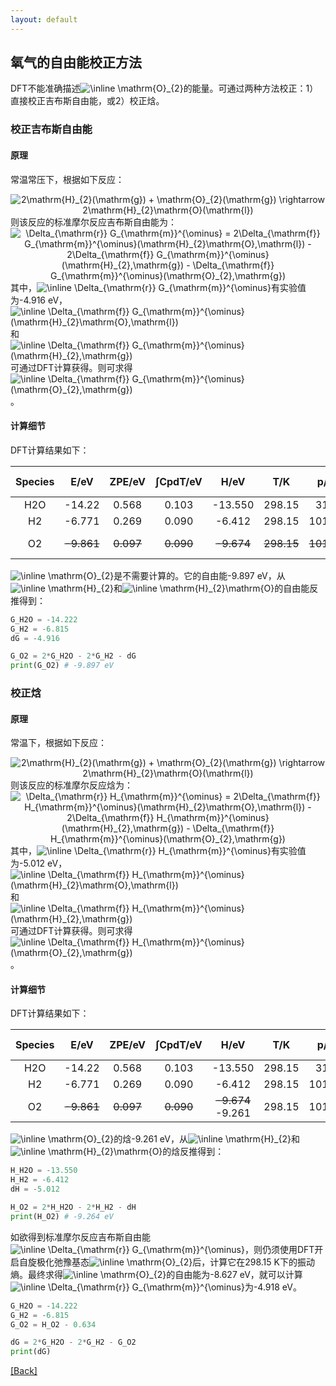 ```yaml
---
layout: default
---
```


## 氧气的自由能校正方法

DFT不能准确描述<img src="https://latex.codecogs.com/svg.image?\inline&space;\mathrm{O}_{2}" title="\inline \mathrm{O}_{2}" />的能量。可通过两种方法校正：1）直接校正吉布斯自由能，或2）校正焓。

### 校正吉布斯自由能

#### 原理
常温常压下，根据如下反应：
<center><img src="https://latex.codecogs.com/svg.image?2\mathrm{H}_{2}(\mathrm{g})&space;&plus;&space;\mathrm{O}_{2}(\mathrm{g})&space;\rightarrow&space;2\mathrm{H}_{2}\mathrm{O}(\mathrm{l})" title="2\mathrm{H}_{2}(\mathrm{g}) + \mathrm{O}_{2}(\mathrm{g}) \rightarrow 2\mathrm{H}_{2}\mathrm{O}(\mathrm{l})" /></center>
则该反应的标准摩尔反应吉布斯自由能为：
<center><img src="https://latex.codecogs.com/svg.image?\Delta_{\mathrm{r}}&space;G_{\mathrm{m}}^{\ominus}&space;=&space;2\Delta_{\mathrm{f}}&space;G_{\mathrm{m}}^{\ominus}(\mathrm{H}_{2}\mathrm{O},\mathrm{l})&space;-&space;2\Delta_{\mathrm{f}}&space;G_{\mathrm{m}}^{\ominus}(\mathrm{H}_{2},\mathrm{g})&space;-&space;\Delta_{\mathrm{f}}&space;G_{\mathrm{m}}^{\ominus}(\mathrm{O}_{2},\mathrm{g})" title="\Delta_{\mathrm{r}} G_{\mathrm{m}}^{\ominus} = 2\Delta_{\mathrm{f}} G_{\mathrm{m}}^{\ominus}(\mathrm{H}_{2}\mathrm{O},\mathrm{l}) - 2\Delta_{\mathrm{f}} G_{\mathrm{m}}^{\ominus}(\mathrm{H}_{2},\mathrm{g}) - \Delta_{\mathrm{f}} G_{\mathrm{m}}^{\ominus}(\mathrm{O}_{2},\mathrm{g})" /></center>
其中，<img src="https://latex.codecogs.com/svg.image?\inline&space;\Delta_{\mathrm{r}}&space;G_{\mathrm{m}}^{\ominus}" title="\inline \Delta_{\mathrm{r}} G_{\mathrm{m}}^{\ominus}" />有实验值为-4.916 eV，<img src="https://latex.codecogs.com/svg.image?\inline&space;\Delta_{\mathrm{f}}&space;G_{\mathrm{m}}^{\ominus}(\mathrm{H}_{2}\mathrm{O},\mathrm{l})" title="\inline \Delta_{\mathrm{f}} G_{\mathrm{m}}^{\ominus}(\mathrm{H}_{2}\mathrm{O},\mathrm{l})" />和<img src="https://latex.codecogs.com/svg.image?\inline&space;\Delta_{\mathrm{f}}&space;G_{\mathrm{m}}^{\ominus}(\mathrm{H}_{2},\mathrm{g})" title="\inline \Delta_{\mathrm{f}} G_{\mathrm{m}}^{\ominus}(\mathrm{H}_{2},\mathrm{g})" />可通过DFT计算获得。则可求得<img src="https://latex.codecogs.com/svg.image?\inline&space;\Delta_{\mathrm{f}}&space;G_{\mathrm{m}}^{\ominus}(\mathrm{O}_{2},\mathrm{g})" title="\inline \Delta_{\mathrm{f}} G_{\mathrm{m}}^{\ominus}(\mathrm{O}_{2},\mathrm{g})" />。

#### 计算细节
DFT计算结果如下：

| Species |    E/eV    |   ZPE/eV  |  ∫CpdT/eV |    H/eV    |     T/K    |    p/Pa    |   -TS/eV   |        G/eV        |
|:-------:|:----------:|:---------:|:---------:|:----------:|:----------:|:----------:|:----------:|:------------------:|
|   H2O   |   -14.22   |   0.568   |   0.103   |   -13.550  |   298.15   |    3167    |   -0.673   |       -14.222      |
|    H2   |   -6.771   |   0.269   |   0.090   |   -6.412   |   298.15   |   101325   |   -0.403   |       -6.815       |
|    O2   | ~~-9.861~~ | ~~0.097~~ | ~~0.090~~ | ~~-9.674~~ | ~~298.15~~ | ~~101325~~ | ~~-0.634~~ | ~~-10.308~~ -9.897 |

<img src="https://latex.codecogs.com/svg.image?\inline&space;\mathrm{O}_{2}" title="\inline \mathrm{O}_{2}" />是不需要计算的。它的自由能-9.897 eV，从<img src="https://latex.codecogs.com/svg.image?\inline&space;\mathrm{H}_{2}" title="\inline \mathrm{H}_{2}" />和<img src="https://latex.codecogs.com/svg.image?\inline&space;\mathrm{H}_{2}\mathrm{O}" title="\inline \mathrm{H}_{2}\mathrm{O}" />的自由能反推得到：
```python
G_H2O = -14.222
G_H2 = -6.815
dG = -4.916

G_O2 = 2*G_H2O - 2*G_H2 - dG
print(G_O2) # -9.897 eV
```

### 校正焓

#### 原理
常温下，根据如下反应：
<center><img src="https://latex.codecogs.com/svg.image?2\mathrm{H}_{2}(\mathrm{g})&space;&plus;&space;\mathrm{O}_{2}(\mathrm{g})&space;\rightarrow&space;2\mathrm{H}_{2}\mathrm{O}(\mathrm{l})" title="2\mathrm{H}_{2}(\mathrm{g}) + \mathrm{O}_{2}(\mathrm{g}) \rightarrow 2\mathrm{H}_{2}\mathrm{O}(\mathrm{l})" /></center>
则该反应的标准摩尔反应焓为：
<center><img src="https://latex.codecogs.com/svg.image?\Delta_{\mathrm{r}}&space;H_{\mathrm{m}}^{\ominus}&space;=&space;2\Delta_{\mathrm{f}}&space;H_{\mathrm{m}}^{\ominus}(\mathrm{H}_{2}\mathrm{O},\mathrm{l})&space;-&space;2\Delta_{\mathrm{f}}&space;H_{\mathrm{m}}^{\ominus}(\mathrm{H}_{2},\mathrm{g})&space;-&space;\Delta_{\mathrm{f}}&space;H_{\mathrm{m}}^{\ominus}(\mathrm{O}_{2},\mathrm{g})" title="\Delta_{\mathrm{r}} H_{\mathrm{m}}^{\ominus} = 2\Delta_{\mathrm{f}} H_{\mathrm{m}}^{\ominus}(\mathrm{H}_{2}\mathrm{O},\mathrm{l}) - 2\Delta_{\mathrm{f}} H_{\mathrm{m}}^{\ominus}(\mathrm{H}_{2},\mathrm{g}) - \Delta_{\mathrm{f}} H_{\mathrm{m}}^{\ominus}(\mathrm{O}_{2},\mathrm{g})" /></center>
其中，<img src="https://latex.codecogs.com/svg.image?\inline&space;\Delta_{\mathrm{r}}&space;H_{\mathrm{m}}^{\ominus}" title="\inline \Delta_{\mathrm{r}} H_{\mathrm{m}}^{\ominus}" />有实验值为-5.012 eV，<img src="https://latex.codecogs.com/svg.image?\inline&space;\Delta_{\mathrm{f}}&space;H_{\mathrm{m}}^{\ominus}(\mathrm{H}_{2}\mathrm{O},\mathrm{l})" title="\inline \Delta_{\mathrm{f}} H_{\mathrm{m}}^{\ominus}(\mathrm{H}_{2}\mathrm{O},\mathrm{l})" />和<img src="https://latex.codecogs.com/svg.image?\inline&space;\Delta_{\mathrm{f}}&space;H_{\mathrm{m}}^{\ominus}(\mathrm{H}_{2},\mathrm{g})" title="\inline \Delta_{\mathrm{f}} H_{\mathrm{m}}^{\ominus}(\mathrm{H}_{2},\mathrm{g})" />可通过DFT计算获得。则可求得<img src="https://latex.codecogs.com/svg.image?\inline&space;\Delta_{\mathrm{f}}&space;H_{\mathrm{m}}^{\ominus}(\mathrm{O}_{2},\mathrm{g})" title="\inline \Delta_{\mathrm{f}} H_{\mathrm{m}}^{\ominus}(\mathrm{O}_{2},\mathrm{g})" />。

#### 计算细节
DFT计算结果如下：

| Species |    E/eV    |   ZPE/eV  |  ∫CpdT/eV |        H/eV       |   T/K  |  p/Pa  | -TS/eV |   G/eV  |
|:-------:|:----------:|:---------:|:---------:|:-----------------:|:------:|:------:|:------:|:-------:|
|   H2O   |   -14.22   |   0.568   |   0.103   |      -13.550      | 298.15 |  3167  | -0.673 | -14.222 |
|    H2   |   -6.771   |   0.269   |   0.090   |       -6.412      | 298.15 | 101325 | -0.403 |  -6.815 |
|    O2   | ~~-9.861~~ | ~~0.097~~ | ~~0.090~~ | ~~-9.674~~ -9.261 | 298.15 | 101325 | -0.634 |  -9.896 |

<img src="https://latex.codecogs.com/svg.image?\inline&space;\mathrm{O}_{2}" title="\inline \mathrm{O}_{2}" />的焓-9.261 eV，从<img src="https://latex.codecogs.com/svg.image?\inline&space;\mathrm{H}_{2}" title="\inline \mathrm{H}_{2}" />和<img src="https://latex.codecogs.com/svg.image?\inline&space;\mathrm{H}_{2}\mathrm{O}" title="\inline \mathrm{H}_{2}\mathrm{O}" />的焓反推得到：
```python
H_H2O = -13.550
H_H2 = -6.412
dH = -5.012

H_O2 = 2*H_H2O - 2*H_H2 - dH
print(H_O2) # -9.264 eV
```
如欲得到标准摩尔反应吉布斯自由能<img src="https://latex.codecogs.com/svg.image?\inline&space;\Delta_{\mathrm{r}}&space;G_{\mathrm{m}}^{\ominus}" title="\inline \Delta_{\mathrm{r}} G_{\mathrm{m}}^{\ominus}" />，则仍须使用DFT开启自旋极化弛豫基态<img src="https://latex.codecogs.com/svg.image?\inline&space;\mathrm{O}_{2}" title="\inline \mathrm{O}_{2}" />后，计算它在298.15 K下的振动熵。最终求得<img src="https://latex.codecogs.com/svg.image?\inline&space;\mathrm{O}_{2}" title="\inline \mathrm{O}_{2}" />的自由能为-8.627 eV，就可以计算<img src="https://latex.codecogs.com/svg.image?\inline&space;\Delta_{\mathrm{r}}&space;G_{\mathrm{m}}^{\ominus}" title="\inline \Delta_{\mathrm{r}} G_{\mathrm{m}}^{\ominus}" />为-4.918 eV。
```python
G_H2O = -14.222
G_H2 = -6.815
G_O2 = H_O2 - 0.634

dG = 2*G_H2O - 2*G_H2 - G_O2
print(dG)
```

[[Back]](../)
